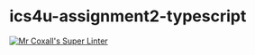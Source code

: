 # ics4u-assignment2-typescript

[![Mr Coxall's Super Linter](https://github.com/Aidan-Lalonde-Novales/ics4u-assignment2-typescript/workflows/Mr%20Coxall's%20Super%20Linter/badge.svg)](https://github.com/Aidan-Lalonde-Novales/ics4u-assignment2-typescript/actions/)
